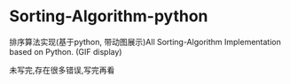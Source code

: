 # Sorting-Algorithm-python
排序算法实现(基于python, 带动图展示)All Sorting-Algorithm  Implementation based on Python. (GIF display)  

未写完,存在很多错误,写完再看
